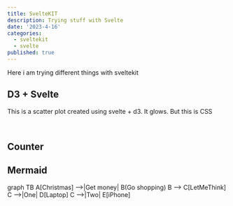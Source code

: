 ```yaml
---
title: SvelteKIT
description: Trying stuff with Svelte
date: '2023-4-16'
categories:
  - sveltekit
  - svelte
published: true
---
```


Here i am trying different things with sveltekit

<script>
  import Counter from '$lib/components/counter.svelte'
  import ScatterPlot from '$lib/components/bar.svelte'
  import Mermaid from '$lib/components/mermaid.svelte'
</script>

## D3 + Svelte

This is a scatter plot created using svelte + d3. It glows. But this is CSS

<br>

<ScatterPlot />


## Counter

<Counter />



## Mermaid

<Mermaid>
  graph TB
  A[Christmas] -->|Get money| B(Go shopping)
  B --> C[LetMeThink]
  C -->|One| D[Laptop]
  C -->|Two| E[iPhone]
</Mermaid>